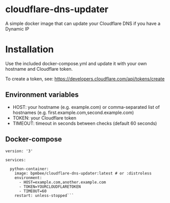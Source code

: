 # cloudflare-dns-updater

A simple docker image that can update your Cloudflare DNS if you have a Dynamic IP

# Installation

Use the included docker-compose.yml and update it with your own hostname and Cloudflare token.

To create a token, see: https://developers.cloudflare.com/api/tokens/create

## Environment variables

* HOST: your hostname (e.g. example.com) or comma-separated list of hostnames (e.g. first.example.com,second.example.com)
* TOKEN: your Cloudflare token
* TIMEOUT: timeout in seconds between checks (default 60 seconds)

## Docker-compose
```
version: '3'

services:

  python-container:
    image: bpmbee/cloudflare-dns-updater:latest # or :distroless
    environment:
      - HOST=example.com,another.example.com
      - TOKEN=YOURCLOUDFLARETOKEN
      - TIMEOUT=60
    restart: unless-stopped```

